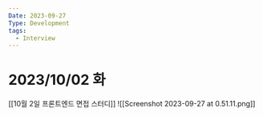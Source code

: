 ```yaml
---
Date: 2023-09-27
Type: Development
tags:
  - Interview
---
```

# 2023/10/02 화
[[10월 2일 프론트엔드 면접 스터디]]
![[Screenshot 2023-09-27 at 0.51.11.png]]